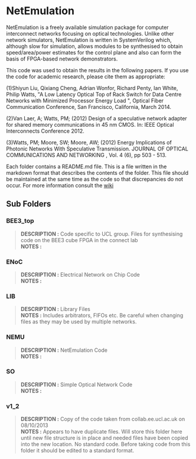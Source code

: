 # NetEmulation #

NetEmulation is a freely available simulation package for computer interconnect networks focusing on optical technologies. Unlike other network simulators, NetEmulation is written in SystemVerilog which, although slow for simulation, allows modules to be synthesised to obtain speed/area/power estimates for the control plane and also can form the basis of FPGA-based network demonstrators.

This code was used to obtain the results in the following papers.  If you use the code for academic research, please cite them as appropriate:

(1)Shiyun Liu, Qixiang Cheng, Adrian Wonfor, Richard Penty, Ian White, Philip Watts, "A Low Latency Optical Top of Rack Switch for Data Centre Networks with Minimized Processor Energy Load ", Optical Fiber Communication Conference, San Francisco, California, March 2014. 

(2)Van Laer, A; Watts, PM; (2012) Design of a speculative network adapter for shared memory communications in 45 nm CMOS. In: IEEE Optical Interconnects Conference 2012.
	
(3)Watts, PM; Moore, SW; Moore, AW; (2012) Energy Implications of Photonic Networks With Speculative Transmission. JOURNAL OF OPTICAL COMMUNICATIONS AND NETWORKING , Vol. 4 (6), pp 503 - 513. 


Each folder contains a README.md file.  This is a file written in the markdown format that describes the contents of the folder.  This file should be maintained at the same time as the code so that discrepancies do not occur.  For more information consult the [wiki](https://github.com/DannyNicholls/NetEmulation/wiki)

## Sub Folders ##

### BEE3_top ###

>**DESCRIPTION :** Code specific to UCL group.  Files for synthesising code on the BEE3 cube FPGA in the connect lab  
**NOTES :** 

### ENoC ###

>**DESCRIPTION :** Electrical Network on Chip Code  
**NOTES :** 

### LIB ###

>**DESCRIPTION :** Library Files  
**NOTES :** Includes arbitrators, FIFOs etc.  Be careful when changing files as they may be used by multiple networks.

### NEMU ###

>**DESCRIPTION :** NetEmulation Code  
**NOTES :** 

### SO ###

>**DESCRIPTION :** Simple Optical Network Code  
**NOTES :** 

### v1_2 ###

>**DESCRIPTION :** Copy of the code taken from collab.ee.ucl.ac.uk on 08/10/2013  
**NOTES :** Appears to have duplicate files.  Will store this folder here until new file structure is in place and needed files have been copied into the new location.  No standard code.  Before taking code from this folder it should be edited to a standard format.
